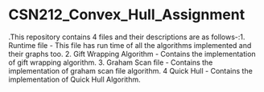 # CSN212_Convex_Hull_Assignment
.This repository contains 4 files and their descriptions are as follows-:1. Runtime file - This file has run time of all the algorithms implemented and their graphs too. 2.  Gift Wrapping Algorithm - Contains the implementation of gift wrapping algorithm. 3. Graham Scan file - Contains the implementation of graham scan file algorithm. 4 Quick Hull - Contains the implementation of Quick Hull Algorithm.
